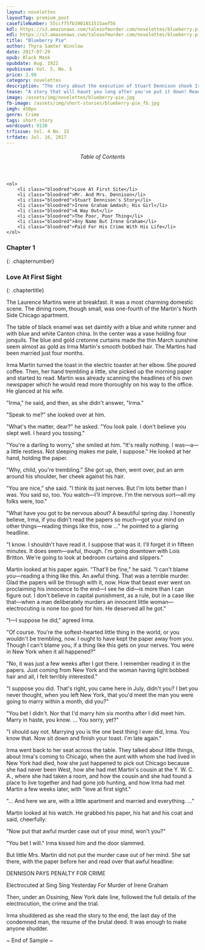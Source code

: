 ```yaml
---
layout: novelettes 
layoutTag: premium_post
casefileNumber: 55ccf75fb3901011515aef56
kdl: https://s3.amazonaws.com/talesofmurder.com/novelettes/blueberry-pie.mobi
edl: https://s3.amazonaws.com/talesofmurder.com/novelettes/blueberry-pie.epub
title: "Blueberry Pie"
author: Thyra Samter Winslow
date: 2017-07-29
opub: Black Mask
opubdate: Aug. 1922
opubissue: Vol. 5, No. 5
price: 2.99
category: novelettes 
description: "The story about the execution of Stuart Dennison shook Irma as she recalled her old life back in New York. Before she was Irma Martin. When she was Mrs. Stuart Dennison."
tease: "A story that will haunt you long after you've put it down! Read this thriller today ... if you dare!"
image: /assets/img/novelettes/blueberry-pie.jpg
fb-image: /assets/img/short-stories/blueberry-pie_fb.jpg
imgh: 450px
genre: Crime
tags: short-story
wordcount: 9130
trfissue: Vol. 4 No. 15
trfdate: Jul. 16, 2017
---
```



<div class="toc">
	<header>
		<h6>Table of Contents</h6>
	</header>
	
	<ol>
		<li class="bloodred">Love At First Site</li>
		<li class="bloodred">Mr. And Mrs. Dennison</li>
		<li class="bloodred">Stuart Dennison's Story</li>
		<li class="bloodred">Irene Graham &mdash; His Girl</li>
		<li class="bloodred">A Way Out</li>
		<li class="bloodred">The Poor, Poor Thing</li>
		<li class="bloodred">Any Name But Irene Graham</li>
		<li class="bloodred">Paid For His Crime With His Life</li>
	</ol>
</div> <!-- table-of-contents -->

### Chapter 1
{: .chapternumber}

### Love At First Sight
{: .chaptertitle}

The Laurence Martins were at breakfast. It was a most charming domestic scene. The dining room, though small, was one-fourth of the Martin&#39;s North Side Chicago apartment.

The table of black enamel was set daintily with a blue and white runner and with blue and white Canton china. In the center was a vase holding four jonquils. The blue and gold cretonne curtains made the thin March sunshine seem almost as gold as Irma Martin&#39;s smooth bobbed hair. The Martins had been married just four months.

Irma Martin turned the toast in the electric toaster at her elbow. She poured coffee. Then, her hand trembling a little, she picked up the morning paper and started to read. Martin was already scanning the headlines of his own newspaper which he would read more thoroughly on his way to the office. He glanced at his wife.

&quot;Irma,&quot; he said, and then, as she didn&#39;t answer, &quot;Irma.&quot;

&quot;Speak to me?&quot; she looked over at him.

&quot;What&#39;s the matter, dear?&quot; he asked. &quot;You look pale. I don&#39;t believe you slept well. I heard you tossing.&quot;

&quot;You&#39;re a darling to worry,&quot; she smiled at him. &quot;It&#39;s really nothing. I was—a—a little restless. Not sleeping makes me pale, I suppose.&quot; He looked at her hand, holding the paper.

&quot;Why, child, you&#39;re trembling.&quot; She got up, then, went over, put an arm around his shoulder, her cheek against his hair.

&quot;You are nice,&quot; she said. &quot;I think its just nerves. But I&#39;m lots better than I was. You said so, too. You watch—I&#39;ll improve. I&#39;m the nervous sort—all my folks were, too.&quot;

&quot;What have you got to be nervous about? A beautiful spring day. I honestly believe, Irma, if you didn&#39;t read the papers so much—got your mind on other things—reading things like this, now …&quot; he pointed to a glaring headline.

&quot;I know. I shouldn&#39;t have read it. I suppose that was it. I&#39;ll forget it in fifteen minutes. It does seem—awful, though. I&#39;m going downtown with Lois Britton. We&#39;re going to look at bedroom curtains and slippers.&quot;

Martin looked at his paper again. &quot;That&#39;ll be fine,&quot; he said. &quot;I can&#39;t blame you—reading a thing like this. An awful thing. That was a terrible murder. Glad the papers will be through with it, now. How that beast ever went on proclaiming his innocence to the end—I see he did—is more than I can figure out. I don&#39;t believe in capital punishment, as a rule, but in a case like that—when a man deliberately murders an innocent little woman—electrocuting is none too good for him. He deserved all he got.&quot;

&quot;I—I suppose he did,&quot; agreed Irma.

&quot;Of course. You&#39;re the softest-hearted little thing in the world, or you wouldn&#39;t be trembling, now. I ought to have kept the paper away from you. Though I can&#39;t blame you, if a thing like this gets on your nerves. You were in New York when it all happened?&quot;

&quot;No, it was just a few weeks after I got there. I remember reading it in the papers. Just coming from New York and the woman having light bobbed hair and all, I felt terribly interested.&quot;

&quot;I suppose you did. That&#39;s right, you came here in July, didn&#39;t you? I bet you never thought, when you left New York, that you&#39;d meet the man you were going to marry within a month, did you?&quot;

&quot;You bet I didn&#39;t. Nor that I&#39;d marry him six months after I did meet him. Marry in haste, you know. … You sorry, yet?&quot;

&quot;I should say not. Marrying you is the one best thing I ever did, Irma. You know that. Now sit down and finish your toast. I&#39;m late again.&quot;

Irma went back to her seat across the table. They talked about little things, about Irma&#39;s coming to Chicago, when the aunt with whom she had lived in New York had died, how she just happened to pick out Chicago because she had never been West, how she had met Martin&#39;s cousin at the Y. W. C. A., where she had taken a room, and how the cousin and she had found a place to live together and had gone job hunting, and how Irma had met Martin a few weeks later, with &quot;love at first sight.&quot;

&quot;… And here we are, with a little apartment and married and everything. …&quot;

Martin looked at his watch. He grabbed his paper, his hat and his coat and said, cheerfully:

&quot;Now put that awful murder case out of your mind, won&#39;t you?&quot;

&quot;You bet I will.&quot; Irma kissed him and the door slammed.

But little Mrs. Martin did not put the murder case out of her mind. She sat there, with the paper before her and read over that awful headline:

DENNISON PAYS PENALTY FOR CRIME

Electrocuted at Sing Sing Yesterday For Murder of Irene Graham

Then, under an Ossining, New York date line, followed the full details of the electrocution, the crime and the trial.

Irma shuddered as she read the story to the end, the last day of the condemned man, the resume of the brutal deed. It was enough to make anyone shudder.

<p id="theend">~ End of Sample ~</p>
